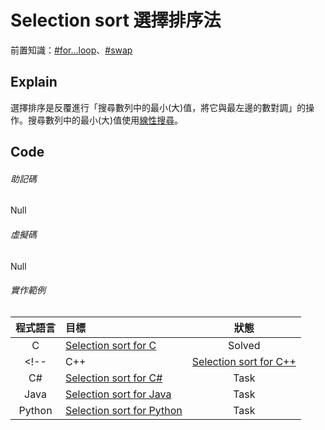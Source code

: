 # Selection sort 選擇排序法

前置知識：[#for...loop]()、[#swap]()

## Explain

選擇排序是反覆進行「搜尋數列中的最小(大)值，將它與最左邊的數對調」的操作。搜尋數列中的最小(大)值使用[線性搜尋]()。

## Code

###### 助記碼
Null

###### 虛擬碼
Null

###### 實作範例

|程式語言|目標                         |狀態  |
|:-----:|:---------------------------|:----:|
|C      |[Selection sort for C](https://github.com/WaylonYuen/learn-c/tree/Master/%23J02%20Algorithms/%23J0222_SelectionSort-Solved)       |Solved  |
<!-- |C++    |[Selection sort for C++]()     |Task  |
|C#     |[Selection sort for C#]()      |Task  |
|Java   |[Selection sort for Java]()    |Task  |
|Python |[Selection sort for Python]()  |Task  | -->